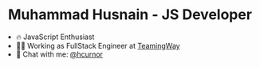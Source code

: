 <div align="center">
  <h1>Muhammad Husnain - JS Developer</h1>
</div>

- 🔥 JavaScript Enthusiast
- 👨‍💻 Working as FullStack Engineer at [TeamingWay](https://teamingway.com) 
- 💬 Chat with me:  [@hcurnor](https://www.linkedin.com/in/hcurnor/)
